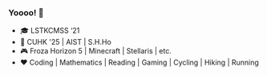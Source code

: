 ### Yoooo! 👋
- 🎓 LSTKCMSS ‘21
- 📖 CUHK '25 | AIST | S.H.Ho
- 🎮 Froza Horizon 5 | Minecraft | Stellaris | etc.
- ❤️ Coding | Mathematics | Reading | Gaming | Cycling | Hiking | Running
<!-- - 🔗 Personal Blog -->
<!--
**dmddjack/dmddjack** is a ✨ _special_ ✨ repository because its `README.md` (this file) appears on your GitHub profile.

Here are some ideas to get you started:

- 🔭 I’m currently working on ...
- 🌱 I’m currently learning ...
- 👯 I’m looking to collaborate on ...
- 🤔 I’m looking for help with ...
- 💬 Ask me about ...
- 📫 How to reach me: ...
- 😄 Pronouns: ...
- ⚡ Fun fact: ...
-->
